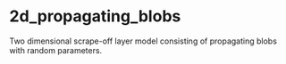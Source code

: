 # 2d_propagating_blobs
Two dimensional scrape-off layer model consisting of propagating blobs with random parameters.
